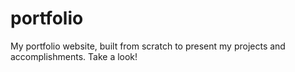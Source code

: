 # portfolio

My portfolio website, built from scratch to present my projects and accomplishments. Take a look!
